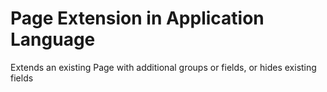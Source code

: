 # Page Extension in Application Language
Extends an existing Page with additional groups or fields, or hides existing fields

